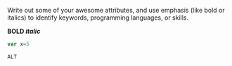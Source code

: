 Write out some of your awesome attributes, and use emphasis (like bold or italics) to identify keywords, programming languages, or skills. 

**BOLD _italic_**

```javascript
var x=5
```

`ALT`
